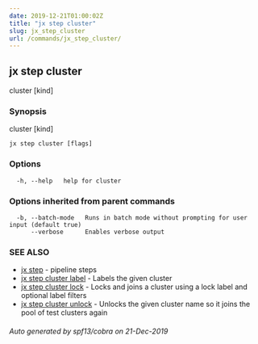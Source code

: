 ```yaml
---
date: 2019-12-21T01:00:02Z
title: "jx step cluster"
slug: jx_step_cluster
url: /commands/jx_step_cluster/
---
```

## jx step cluster

cluster [kind]

### Synopsis

cluster [kind]

```
jx step cluster [flags]
```

### Options

```
  -h, --help   help for cluster
```

### Options inherited from parent commands

```
  -b, --batch-mode   Runs in batch mode without prompting for user input (default true)
      --verbose      Enables verbose output
```

### SEE ALSO

* [jx step](/commands/jx_step/)	 - pipeline steps
* [jx step cluster label](/commands/jx_step_cluster_label/)	 - Labels the given cluster
* [jx step cluster lock](/commands/jx_step_cluster_lock/)	 - Locks and joins a cluster using a lock label and optional label filters
* [jx step cluster unlock](/commands/jx_step_cluster_unlock/)	 - Unlocks the given cluster name so it joins the pool of test clusters again

###### Auto generated by spf13/cobra on 21-Dec-2019
